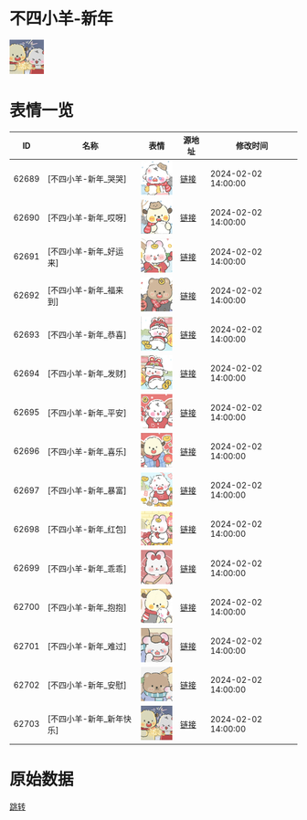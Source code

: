 # 不四小羊-新年

<img src="./cover.png" height="60" alt="cover" />

# 表情一览

|ID|名称|表情|源地址|修改时间|
|----|----|----|----|----|
|62689|[不四小羊-新年_哭哭]|<img src="./pic/062689_%5B不四小羊-新年_哭哭%5D.png" height="60" alt="哭哭"/>|[链接](https://i0.hdslb.com/bfs/garb/2113b6d5904ecec43deb4f7ee903ff139f91e54a.png)|2024-02-02 14:00:00|
|62690|[不四小羊-新年_哎呀]|<img src="./pic/062690_%5B不四小羊-新年_哎呀%5D.png" height="60" alt="哎呀"/>|[链接](https://i0.hdslb.com/bfs/garb/ddc5a1add9201430ad7438216cdc2ccb7de23aec.png)|2024-02-02 14:00:00|
|62691|[不四小羊-新年_好运来]|<img src="./pic/062691_%5B不四小羊-新年_好运来%5D.png" height="60" alt="好运来"/>|[链接](https://i0.hdslb.com/bfs/garb/d8f069478d0f8b6b025e1c08d172bad7ef90e7ca.png)|2024-02-02 14:00:00|
|62692|[不四小羊-新年_福来到]|<img src="./pic/062692_%5B不四小羊-新年_福来到%5D.png" height="60" alt="福来到"/>|[链接](https://i0.hdslb.com/bfs/garb/ca14625ca7a0ebd4c401a354c5ab65f5b0315db6.png)|2024-02-02 14:00:00|
|62693|[不四小羊-新年_恭喜]|<img src="./pic/062693_%5B不四小羊-新年_恭喜%5D.png" height="60" alt="恭喜"/>|[链接](https://i0.hdslb.com/bfs/garb/e033e52254d5286534305ceed6ca847f07113ba4.png)|2024-02-02 14:00:00|
|62694|[不四小羊-新年_发财]|<img src="./pic/062694_%5B不四小羊-新年_发财%5D.png" height="60" alt="发财"/>|[链接](https://i0.hdslb.com/bfs/garb/33d10cce689b04f4f812414e134c847e400e985c.png)|2024-02-02 14:00:00|
|62695|[不四小羊-新年_平安]|<img src="./pic/062695_%5B不四小羊-新年_平安%5D.png" height="60" alt="平安"/>|[链接](https://i0.hdslb.com/bfs/garb/f3c2af4d4b743fd5db117d022cb4ddd707ca7eeb.png)|2024-02-02 14:00:00|
|62696|[不四小羊-新年_喜乐]|<img src="./pic/062696_%5B不四小羊-新年_喜乐%5D.png" height="60" alt="喜乐"/>|[链接](https://i0.hdslb.com/bfs/garb/62d2c5f00f6979a1471744438929ecb1001588dc.png)|2024-02-02 14:00:00|
|62697|[不四小羊-新年_暴富]|<img src="./pic/062697_%5B不四小羊-新年_暴富%5D.png" height="60" alt="暴富"/>|[链接](https://i0.hdslb.com/bfs/garb/5956d1b6d3ce7ddcafd4eef943c166ed0ac92dc6.png)|2024-02-02 14:00:00|
|62698|[不四小羊-新年_红包]|<img src="./pic/062698_%5B不四小羊-新年_红包%5D.png" height="60" alt="红包"/>|[链接](https://i0.hdslb.com/bfs/garb/24cc95151f490e4f67558d76e1f258a8ac4bc694.png)|2024-02-02 14:00:00|
|62699|[不四小羊-新年_乖乖]|<img src="./pic/062699_%5B不四小羊-新年_乖乖%5D.png" height="60" alt="乖乖"/>|[链接](https://i0.hdslb.com/bfs/garb/f73c548d404a1d8f1d5148137b0614380dc28e80.png)|2024-02-02 14:00:00|
|62700|[不四小羊-新年_抱抱]|<img src="./pic/062700_%5B不四小羊-新年_抱抱%5D.png" height="60" alt="抱抱"/>|[链接](https://i0.hdslb.com/bfs/garb/32c8fe46e229aaf8c14007d3bf0a174127f837f2.png)|2024-02-02 14:00:00|
|62701|[不四小羊-新年_难过]|<img src="./pic/062701_%5B不四小羊-新年_难过%5D.png" height="60" alt="难过"/>|[链接](https://i0.hdslb.com/bfs/garb/dfa15812cef2b690c95aee654e4be9abc3b2d401.png)|2024-02-02 14:00:00|
|62702|[不四小羊-新年_安慰]|<img src="./pic/062702_%5B不四小羊-新年_安慰%5D.png" height="60" alt="安慰"/>|[链接](https://i0.hdslb.com/bfs/garb/eb0d776361a1c77ad0c001f89c191730095a76de.png)|2024-02-02 14:00:00|
|62703|[不四小羊-新年_新年快乐]|<img src="./pic/062703_%5B不四小羊-新年_新年快乐%5D.png" height="60" alt="新年快乐"/>|[链接](https://i0.hdslb.com/bfs/garb/115287b6dd1e3650b6555f862ce5c9ade6dd9509.png)|2024-02-02 14:00:00|

# 原始数据

[跳转](./raw.json)

